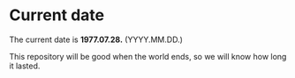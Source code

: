 # Current date

The current date is **1977.07.28.** (YYYY.MM.DD.)

This repository will be good when the world ends, so we will know how long it lasted.